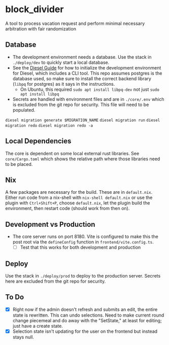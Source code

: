 # block_divider
A tool to process vacation request and perform minimal necessary arbitration with fair randomization

## Database
- The development environment needs a database. Use the stack in `./deploy/dev` to quickly start a local database.
- See the [Diesel Guide](https://diesel.rs/) for how to initialize the development environment for Diesel, which includes a CLI tool. This repo assumes postgres is the database used, so make sure to install the correct backend library (`libpq` for postgres) as it says in the instructions.
    - On Ubuntu, this required `sudo apt install libpq-dev` not just `sudo apt install libpq`
- Secrets are handled with environment files and are in `./core/.env` which is excluded from the git repo for security. This file will need to be populated.

`diesel migration generate $MIGRATION_NAME`
`diesel migration run`
`diesel migration redo`
`diesel migration redo -a`


## Local Dependencies
The core is dependent on some local external rust libraries. See `core/Cargo.toml` which shows the relative path where those libraries need to be placed.

## Nix
A few packages are necessary for the build. These are in `default.nix`. Either run code from a nix-shell with `nix-shell default.nix` or use the plugin with `Ctrl+Shift+P`, choose `default.nix`, let the plugin build the environment, then restart code (should work from then on).

## Development vs Production
- The core server runs on port 8180. Vite is configured to make this the post root via the `defineConfig` function in `frontend/vite.config.ts`.
    - [ ] Test that this works for both development and production

## Deploy
Use the stack in `./deploy/prod` to deploy to the production server. Secrets here are excluded from the git repo for security.

## To Do
- [x] Right now if the admin doesn't refresh and submits an edit, the entire state is rewritten. This can undo selections. Need to make current round change piecemeal and do away with the "SetState," at least for editing; just have a create state.
- [x] Selection state isn't updating for the user on the frontend but instead stays null.
